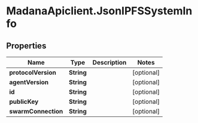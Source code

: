 # MadanaApiclient.JsonIPFSSystemInfo

## Properties

Name | Type | Description | Notes
------------ | ------------- | ------------- | -------------
**protocolVersion** | **String** |  | [optional] 
**agentVersion** | **String** |  | [optional] 
**id** | **String** |  | [optional] 
**publicKey** | **String** |  | [optional] 
**swarmConnection** | **String** |  | [optional] 


